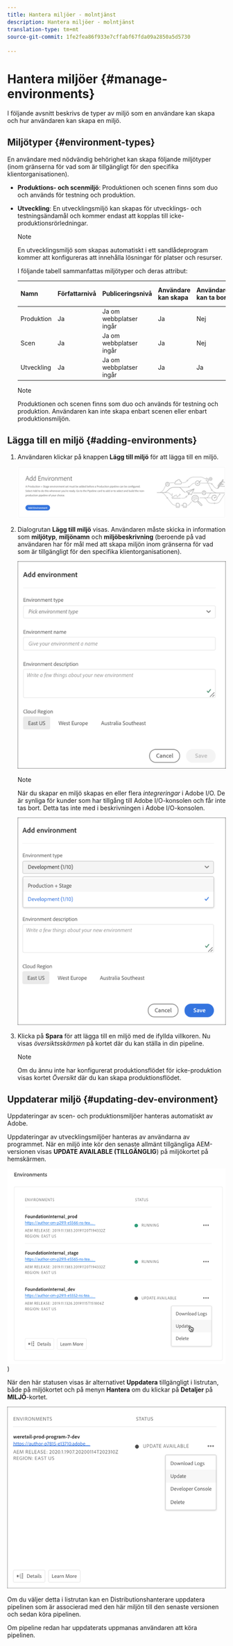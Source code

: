```yaml
---
title: Hantera miljöer - molntjänst
description: Hantera miljöer - molntjänst
translation-type: tm+mt
source-git-commit: 1fe2fea86f933e7cffabf67fda09a2850a5d5730

---
```



# Hantera miljöer {#manage-environments}

I följande avsnitt beskrivs de typer av miljö som en användare kan skapa och hur användaren kan skapa en miljö.

## Miljötyper {#environment-types}

En användare med nödvändig behörighet kan skapa följande miljötyper (inom gränserna för vad som är tillgängligt för den specifika klientorganisationen).

* **Produktions- och scenmiljö**:
Produktionen och scenen finns som duo och används för testning och produktion.

* **Utveckling**: En utvecklingsmiljö kan skapas för utvecklings- och testningsändamål och kommer endast att kopplas till icke-produktionsrörledningar.

   >[!NOTE]
   >En utvecklingsmiljö som skapas automatiskt i ett sandlådeprogram kommer att konfigureras att innehålla lösningar för platser och resurser.

   I följande tabell sammanfattas miljötyper och deras attribut:

   | Namn | Författarnivå | Publiceringsnivå | Användare kan skapa | Användaren kan ta bort | Rörledning som kan kopplas till miljön |
   |--- |--- |--- |--- |---|---|
   | Produktion | Ja | Ja om webbplatser ingår | Ja | Nej | Produktionspipeline |
   | Scen | Ja | Ja om webbplatser ingår | Ja | Nej | Produktionspipeline |
   | Utveckling | Ja | Ja om webbplatser ingår | Ja | Ja | Icke-produktionsflöde |

   >[!NOTE]
   >Produktionen och scenen finns som duo och används för testning och produktion.  Användaren kan inte skapa enbart scenen eller enbart produktionsmiljön.

## Lägga till en miljö {#adding-environments}


1. Användaren klickar på knappen **Lägg till miljö** för att lägga till en miljö.

   ![](assets/add-environment.png)

1. Dialogrutan **Lägg till miljö** visas. Användaren måste skicka in information som **miljötyp**, **miljönamn** och **miljöbeskrivning** (beroende på vad användaren har för mål med att skapa miljön inom gränserna för vad som är tillgängligt för den specifika klientorganisationen).

   ![](assets/add-environment2.png)

   >[!NOTE]
   >När du skapar en miljö skapas en eller flera *integreringar* i Adobe I/O. De är synliga för kunder som har tillgång till Adobe I/O-konsolen och får inte tas bort. Detta tas inte med i beskrivningen i Adobe I/O-konsolen.

   ![](assets/add-environment-image1.png)

1. Klicka på **Spara** för att lägga till en miljö med de ifyllda villkoren.  Nu visas *översiktsskärmen* på kortet där du kan ställa in din pipeline.

   >[!NOTE]
   >Om du ännu inte har konfigurerat produktionsflödet för icke-produktion visas kortet *Översikt* där du kan skapa produktionsflödet.


## Uppdaterar miljö {#updating-dev-environment}

Uppdateringar av scen- och produktionsmiljöer hanteras automatiskt av Adobe.

Uppdateringar av utvecklingsmiljöer hanteras av användarna av programmet. När en miljö inte kör den senaste allmänt tillgängliga AEM-versionen visas **UPDATE AVAILABLE (TILLGÄNGLIG**) på miljökortet på hemskärmen.

![](assets/manage-environments2.png)
)

När den här statusen visas är alternativet **Uppdatera** tillgängligt i listrutan, både på miljökortet och på menyn **Hantera** om du klickar på **Detaljer** på **MILJÖ**-kortet.

![](assets/add-environment4.png)

Om du väljer detta i listrutan kan en Distributionshanterare uppdatera pipelinen som är associerad med den här miljön till den senaste versionen och sedan köra pipelinen.

Om pipeline redan har uppdaterats uppmanas användaren att köra pipelinen.
